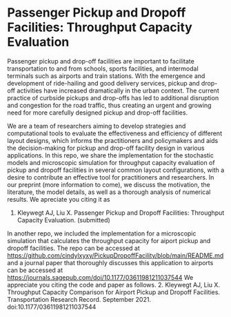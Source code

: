 # Passenger Pickup and Dropoff Facilities: Throughput Capacity Evaluation

Passenger pickup and drop-off facilities are important to facilitate transportation to and from schools, sports facilities, and intermodal terminals such as airports and train stations. With the emergence and development of ride-hailing and good delivery services, pickup and drop-off activities have increased dramatically in the urban context. The current practice of curbside pickups and drop-offs has led to additional disruption and congestion for the road traffic, thus creating an urgent and growing need for more carefully designed pickup and drop-off facilities. 

We are a team of researchers aiming to develop strategies and computational tools to evaluate the effectiveness and efficiency of different layout designs, which informs the practitioners and policymakers and aids the decision-making for pickup and drop-off facility design in various applications. In this repo, we share the implementation for the stochastic models and microscopic simulation for throughput capacity evaluation of pickup and dropoff facilities in several common layout configurations, with a desire to contribute an effective tool for practitioners and researchers. In our preprint (more information to come), we discuss the motivation, the literature, the model details, as well as a thorough analysis of numerical results. We apreciate you citing it as 
1. Kleywegt AJ, Liu X. Passenger Pickup and Dropoff Facilities: Throughput Capacity Evaluation. (submitted)

In another repo, we included the implementation for a microscopic simulation that calculates the throughput capacity for aiport pickup and dropoff facilities. The repo can be accessed at https://github.com/cindylxyxy/PickupDropoffFacility/blob/main/README.md and a journal paper that thoroughly discusses this application to airports can be accessed at https://journals.sagepub.com/doi/10.1177/03611981211037544 
We appreciate you citing the code and paper as follows. 
2. Kleywegt AJ, Liu X. Throughput Capacity Comparison for Airport Pickup and Dropoff Facilities. Transportation Research Record. September 2021. doi:10.1177/03611981211037544

